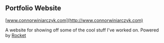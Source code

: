 ## Portfolio Website

[www.connorwiniarczyk.com](http://www.connorwiniarczyk.com)

A website for showing off some of the cool stuff I've worked on. Powered by [Rocket](https://rocket.rs/)
